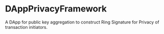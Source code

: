 # DAppPrivacyFramework
A DApp for public key aggregation to construct Ring Signature for Privacy of transaction initiators.
